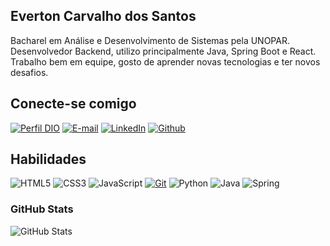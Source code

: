 
## Everton Carvalho dos Santos

Bacharel em Análise e Desenvolvimento de Sistemas pela UNOPAR. Desenvolvedor Backend, utilizo principalmente Java, Spring Boot e React. Trabalho bem em equipe, gosto de aprender novas tecnologias e ter novos desafios.


## Conecte-se comigo

[![Perfil DIO](https://img.shields.io/badge/-Meu%20Perfil%20na%20DIO-30A3DC?style=flat)](https://www.dio.me/users/ecsnote88)
[![E-mail](https://img.shields.io/badge/Gmail-000?style=flat&logo=gmail&logoColor=red)](mailto:ecsnote88@gmail.com)
[![LinkedIn](https://img.shields.io/badge/-LinkedIn-000?style=flat&logo=linkedin&logoColor=blue)](https://www.linkedin.com/in/everton-santos-9714ba11/)
[![Github](https://img.shields.io/badge/-Github-000?style=flat&logo=github&logoColor=white)](https://github.com/byctea)

## Habilidades

![HTML5](https://img.shields.io/badge/HTML-000?style=flat&logo=html5&logoColor=orange)
![CSS3](https://img.shields.io/badge/CSS3-000?style=flat&logo=css3&logoColor=blue)
![JavaScript](https://img.shields.io/badge/JavaScript-000?style=flat&logo=javascript&logoColor=yellow)
[![Git](https://img.shields.io/badge/Git-000?style=flat&logo=git&logoColor=red)](https://git-scm.com/doc)
![Python](https://img.shields.io/badge/Python-000?style=flat&logo=python&logoColor=blue)
![Java](https://img.shields.io/badge/Java-000?style=flat&logo=openjdk&logoColor=red)
![Spring](https://img.shields.io/badge/Spring-000?style=flat&logo=spring&logoColor=green)

### GitHub Stats

![GitHub Stats](https://github-readme-stats.vercel.app/api?username=CaiosSousa&theme=transparent&bg_color=000&border_color=30A3DC&show_icons=true&icon_color=30A3DC&title_color=E94D5F&text_color=FFF)
